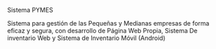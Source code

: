 Sistema PYMES

Sistema para gestión de las Pequeñas y Medianas empresas de forma eficaz y segura, con desarrollo de Página Web Propia, Sistema De inventario Web y Sistema de Inventario Móvil (Android)

